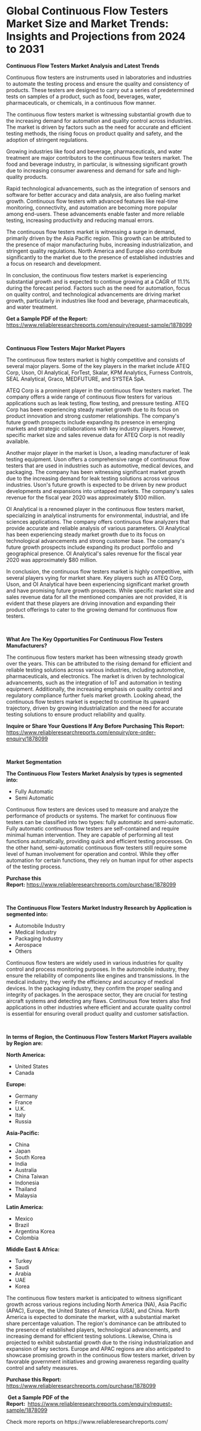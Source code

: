 <p><h1>Global Continuous Flow Testers Market Size and Market Trends: Insights and Projections from 2024 to 2031</h1></p><p><strong>Continuous Flow Testers Market Analysis and Latest Trends</strong></p>
<p><p>Continuous flow testers are instruments used in laboratories and industries to automate the testing process and ensure the quality and consistency of products. These testers are designed to carry out a series of predetermined tests on samples of a product, such as food, beverages, water, pharmaceuticals, or chemicals, in a continuous flow manner.</p><p>The continuous flow testers market is witnessing substantial growth due to the increasing demand for automation and quality control across industries. The market is driven by factors such as the need for accurate and efficient testing methods, the rising focus on product quality and safety, and the adoption of stringent regulations.</p><p>Growing industries like food and beverage, pharmaceuticals, and water treatment are major contributors to the continuous flow testers market. The food and beverage industry, in particular, is witnessing significant growth due to increasing consumer awareness and demand for safe and high-quality products.</p><p>Rapid technological advancements, such as the integration of sensors and software for better accuracy and data analysis, are also fueling market growth. Continuous flow testers with advanced features like real-time monitoring, connectivity, and automation are becoming more popular among end-users. These advancements enable faster and more reliable testing, increasing productivity and reducing manual errors.</p><p>The continuous flow testers market is witnessing a surge in demand, primarily driven by the Asia Pacific region. This growth can be attributed to the presence of major manufacturing hubs, increasing industrialization, and stringent quality regulations. North America and Europe also contribute significantly to the market due to the presence of established industries and a focus on research and development.</p><p>In conclusion, the continuous flow testers market is experiencing substantial growth and is expected to continue growing at a CAGR of 11.1% during the forecast period. Factors such as the need for automation, focus on quality control, and technological advancements are driving market growth, particularly in industries like food and beverage, pharmaceuticals, and water treatment.</p></p>
<p><strong>Get a Sample PDF of the Report:&nbsp;</strong> <a href="https://www.reliableresearchreports.com/enquiry/request-sample/1878099">https://www.reliableresearchreports.com/enquiry/request-sample/1878099</a></p>
<p>&nbsp;</p>
<p><strong>Continuous Flow Testers Major Market Players</strong></p>
<p><p>The continuous flow testers market is highly competitive and consists of several major players. Some of the key players in the market include ATEQ Corp, Uson, OI Analytical, ForTest, Skalar, KPM Analytics, Furness Controls, SEAL Analytical, Graco, MEDFUTURE, and SYSTEA SpA. </p><p>ATEQ Corp is a prominent player in the continuous flow testers market. The company offers a wide range of continuous flow testers for various applications such as leak testing, flow testing, and pressure testing. ATEQ Corp has been experiencing steady market growth due to its focus on product innovation and strong customer relationships. The company's future growth prospects include expanding its presence in emerging markets and strategic collaborations with key industry players. However, specific market size and sales revenue data for ATEQ Corp is not readily available.</p><p>Another major player in the market is Uson, a leading manufacturer of leak testing equipment. Uson offers a comprehensive range of continuous flow testers that are used in industries such as automotive, medical devices, and packaging. The company has been witnessing significant market growth due to the increasing demand for leak testing solutions across various industries. Uson's future growth is expected to be driven by new product developments and expansions into untapped markets. The company's sales revenue for the fiscal year 2020 was approximately $100 million.</p><p>OI Analytical is a renowned player in the continuous flow testers market, specializing in analytical instruments for environmental, industrial, and life sciences applications. The company offers continuous flow analyzers that provide accurate and reliable analysis of various parameters. OI Analytical has been experiencing steady market growth due to its focus on technological advancements and strong customer base. The company's future growth prospects include expanding its product portfolio and geographical presence. OI Analytical's sales revenue for the fiscal year 2020 was approximately $80 million.</p><p>In conclusion, the continuous flow testers market is highly competitive, with several players vying for market share. Key players such as ATEQ Corp, Uson, and OI Analytical have been experiencing significant market growth and have promising future growth prospects. While specific market size and sales revenue data for all the mentioned companies are not provided, it is evident that these players are driving innovation and expanding their product offerings to cater to the growing demand for continuous flow testers.</p></p>
<p>&nbsp;</p>
<p><strong>What Are The Key Opportunities For Continuous Flow Testers Manufacturers?</strong></p>
<p><p>The continuous flow testers market has been witnessing steady growth over the years. This can be attributed to the rising demand for efficient and reliable testing solutions across various industries, including automotive, pharmaceuticals, and electronics. The market is driven by technological advancements, such as the integration of IoT and automation in testing equipment. Additionally, the increasing emphasis on quality control and regulatory compliance further fuels market growth. Looking ahead, the continuous flow testers market is expected to continue its upward trajectory, driven by growing industrialization and the need for accurate testing solutions to ensure product reliability and quality.</p></p>
<p><strong>Inquire or Share Your Questions If Any Before Purchasing This Report:</strong> <a href="https://www.reliableresearchreports.com/enquiry/pre-order-enquiry/1878099">https://www.reliableresearchreports.com/enquiry/pre-order-enquiry/1878099</a></p>
<p>&nbsp;</p>
<p><strong>Market Segmentation</strong></p>
<p><strong>The Continuous Flow Testers Market Analysis by types is segmented into:</strong></p>
<p><ul><li>Fully Automatic</li><li>Semi Automatic</li></ul></p>
<p><p>Continuous flow testers are devices used to measure and analyze the performance of products or systems. The market for continuous flow testers can be classified into two types: fully automatic and semi-automatic. Fully automatic continuous flow testers are self-contained and require minimal human intervention. They are capable of performing all test functions automatically, providing quick and efficient testing processes. On the other hand, semi-automatic continuous flow testers still require some level of human involvement for operation and control. While they offer automation for certain functions, they rely on human input for other aspects of the testing process.</p></p>
<p><strong>Purchase this Report:&nbsp;</strong><a href="https://www.reliableresearchreports.com/purchase/1878099">https://www.reliableresearchreports.com/purchase/1878099</a></p>
<p>&nbsp;</p>
<p><strong>The Continuous Flow Testers Market Industry Research by Application is segmented into:</strong></p>
<p><ul><li>Automobile Industry</li><li>Medical Industry</li><li>Packaging Industry</li><li>Aerospace</li><li>Others</li></ul></p>
<p><p>Continuous flow testers are widely used in various industries for quality control and process monitoring purposes. In the automobile industry, they ensure the reliability of components like engines and transmissions. In the medical industry, they verify the efficiency and accuracy of medical devices. In the packaging industry, they confirm the proper sealing and integrity of packages. In the aerospace sector, they are crucial for testing aircraft systems and detecting any flaws. Continuous flow testers also find applications in other industries where efficient and accurate quality control is essential for ensuring overall product quality and customer satisfaction.</p></p>
<p>&nbsp;</p>
<p><strong>In terms of Region, the Continuous Flow Testers Market Players available by Region are:</strong></p>
<p>
    <p> <strong> North America: </strong>
        <ul>
            <li>United States</li>
            <li>Canada</li>
        </ul>
        </p> 
    <p> <strong> Europe: </strong>
        <ul>
            <li>Germany</li>
            <li>France</li>
            <li>U.K.</li>
            <li>Italy</li>
            <li>Russia</li>
        </ul>
        </p> 
    <p> <strong> Asia-Pacific: </strong>
        <ul>
            <li>China</li>
            <li>Japan</li>
            <li>South Korea</li>
            <li>India</li>
            <li>Australia</li>
            <li>China Taiwan</li>
            <li>Indonesia</li>
            <li>Thailand</li>
            <li>Malaysia</li>
        </ul>
        </p> 
    <p> <strong> Latin America: </strong>
        <ul>
            <li>Mexico</li>
            <li>Brazil</li>
            <li>Argentina Korea</li>
            <li>Colombia</li>
        </ul>
        </p> 
    <p> <strong> Middle East & Africa: </strong>
        <ul>
            <li>Turkey</li>
            <li>Saudi</li>
            <li>Arabia</li>
            <li>UAE</li>
            <li>Korea</li>
        </ul>
    </p>
    </p>
<p><p>The continuous flow testers market is anticipated to witness significant growth across various regions including North America (NA), Asia Pacific (APAC), Europe, the United States of America (USA), and China. North America is expected to dominate the market, with a substantial market share percentage valuation. The region's dominance can be attributed to the presence of established players, technological advancements, and increasing demand for efficient testing solutions. Likewise, China is projected to exhibit substantial growth due to the rising industrialization and expansion of key sectors. Europe and APAC regions are also anticipated to showcase promising growth in the continuous flow testers market, driven by favorable government initiatives and growing awareness regarding quality control and safety measures.</p></p>
<p><strong>Purchase this Report: </strong><a href="https://www.reliableresearchreports.com/purchase/1878099">https://www.reliableresearchreports.com/purchase/1878099</a></p>
<p>&nbsp;<strong>Get a Sample PDF of the Report:&nbsp;&nbsp;</strong><a href="https://www.reliableresearchreports.com/enquiry/request-sample/1878099">https://www.reliableresearchreports.com/enquiry/request-sample/1878099</a></p>
<p><strong></strong></p>
<p>Check more reports on https://www.reliableresearchreports.com/</p>